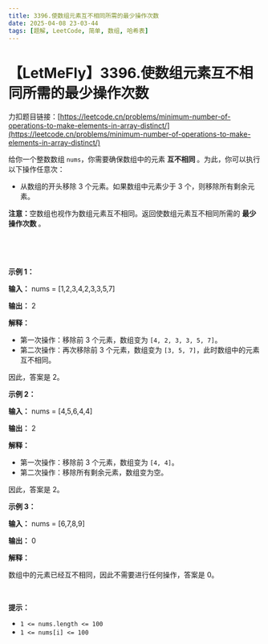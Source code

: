 ```yaml
---
title: 3396.使数组元素互不相同所需的最少操作次数
date: 2025-04-08 23-03-44
tags: [题解, LeetCode, 简单, 数组, 哈希表]
---
```


# 【LetMeFly】3396.使数组元素互不相同所需的最少操作次数

力扣题目链接：[https://leetcode.cn/problems/minimum-number-of-operations-to-make-elements-in-array-distinct/](https://leetcode.cn/problems/minimum-number-of-operations-to-make-elements-in-array-distinct/)

<p>给你一个整数数组 <code>nums</code>，你需要确保数组中的元素&nbsp;<strong>互不相同&nbsp;</strong>。为此，你可以执行以下操作任意次：</p>

<ul>
	<li>从数组的开头移除 3 个元素。如果数组中元素少于 3 个，则移除所有剩余元素。</li>
</ul>

<p><strong>注意：</strong>空数组也视作为数组元素互不相同。返回使数组元素互不相同所需的&nbsp;<strong>最少操作次数&nbsp;</strong>。<!-- notionvc: 210ee4f2-90af-4cdf-8dbc-96d1fa8f67c7 --></p>

<p>&nbsp;</p>

<p>&nbsp;</p>

<p><strong class="example">示例 1：</strong></p>

<div class="example-block">
<p><strong>输入：</strong> <span class="example-io">nums = [1,2,3,4,2,3,3,5,7]</span></p>

<p><strong>输出：</strong> <span class="example-io">2</span></p>

<p><strong>解释：</strong></p>

<ul>
	<li>第一次操作：移除前 3 个元素，数组变为 <code>[4, 2, 3, 3, 5, 7]</code>。</li>
	<li>第二次操作：再次移除前 3 个元素，数组变为 <code>[3, 5, 7]</code>，此时数组中的元素互不相同。</li>
</ul>

<p>因此，答案是 2。</p>
</div>

<p><strong class="example">示例 2：</strong></p>

<div class="example-block">
<p><strong>输入：</strong> <span class="example-io">nums = [4,5,6,4,4]</span></p>

<p><strong>输出：</strong> <span class="example-io">2</span></p>

<p><strong>解释：</strong></p>

<ul>
	<li>第一次操作：移除前 3 个元素，数组变为 <code>[4, 4]</code>。</li>
	<li>第二次操作：移除所有剩余元素，数组变为空。</li>
</ul>

<p>因此，答案是 2。</p>
</div>

<p><strong class="example">示例 3：</strong></p>

<div class="example-block">
<p><strong>输入：</strong> <span class="example-io">nums = [6,7,8,9]</span></p>

<p><strong>输出：</strong> <span class="example-io">0</span></p>

<p><strong>解释：</strong></p>

<p>数组中的元素已经互不相同，因此不需要进行任何操作，答案是 0。</p>
</div>

<p>&nbsp;</p>

<p><strong>提示：</strong></p>

<ul>
	<li><code>1 &lt;= nums.length &lt;= 100</code></li>
	<li><code>1 &lt;= nums[i] &lt;= 100</code></li>
</ul>


    